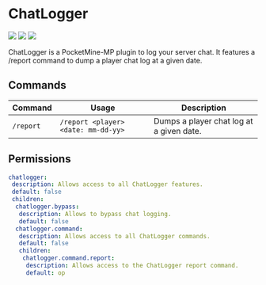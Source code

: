 # ChatLogger
![](https://img.shields.io/github/release/kenygamer/ChatLogger/all.svg)
![](https://img.shields.io/github/downloads/kenygamer/ChatLogger/total.svg)
![](http://isitmaintained.com/badge/resolution/kenygamer/ChatLogger.svg)

ChatLogger is a PocketMine-MP plugin to log your server chat. It features a /report command to dump a player chat log at a given date.
## Commands
| Command | Usage | Description |
| ------- | ----- | ----------- |
| `/report` | `/report <player> <date: mm-dd-yy>` | Dumps a player chat log at a given date. |
## Permissions
```yml
chatlogger:
 description: Allows access to all ChatLogger features.
 default: false
 children:
  chatlogger.bypass:
   description: Allows to bypass chat logging.
   default: false
  chatlogger.command:
   description: Allows access to all ChatLogger commands.
   default: false
   children:
    chatlogger.command.report:
     description: Allows access to the ChatLogger report command.
     default: op
```
